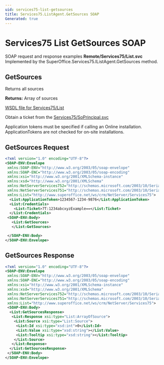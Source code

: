 ```yaml
---
uid: services75-list-getsources
title: Services75.ListAgent.GetSources SOAP
Generated: true
---
```


# Services75 List GetSources SOAP

SOAP request and response examples **Remote/Services75/List.svc**
Implemented by the <see cref="M:SuperOffice.Services75.IListAgent.GetSources">SuperOffice.Services75.IListAgent.GetSources</see> method.

## GetSources

Returns all sources


**Returns:** Array of sources


[WSDL file for Services75/List](../Services75-List.md)

Obtain a ticket from the [Services75/SoPrincipal.svc](../SoPrincipal/index.md)

Application tokens must be specified if calling an Online installation. ApplicationTokens are not checked for on-site installations.

## GetSources Request

```xml
<?xml version="1.0" encoding="UTF-8"?>
<SOAP-ENV:Envelope
 xmlns:SOAP-ENV="http://www.w3.org/2003/05/soap-envelope"
 xmlns:SOAP-ENC="http://www.w3.org/2003/05/soap-encoding"
 xmlns:xsi="http://www.w3.org/2001/XMLSchema-instance"
 xmlns:xsd="http://www.w3.org/2001/XMLSchema"
 xmlns:NetServerServices752="http://schemas.microsoft.com/2003/10/Serialization/Arrays"
 xmlns:NetServerServices751="http://schemas.microsoft.com/2003/10/Serialization/"
 xmlns:List="http://www.superoffice.net/ws/crm/NetServer/Services75">
  <List:ApplicationToken>1234567-1234-9876</List:ApplicationToken>
  <List:Credentials>
    <List:Ticket>7T:1234abcxyzExample==</List:Ticket>
  </List:Credentials>
 <SOAP-ENV:Body>
   <List:GetSources>
   </List:GetSources>

 </SOAP-ENV:Body>
</SOAP-ENV:Envelope>

```


## GetSources Response

```xml
<?xml version="1.0" encoding="UTF-8"?>
<SOAP-ENV:Envelope
 xmlns:SOAP-ENV="http://www.w3.org/2003/05/soap-envelope"
 xmlns:SOAP-ENC="http://www.w3.org/2003/05/soap-encoding"
 xmlns:xsi="http://www.w3.org/2001/XMLSchema-instance"
 xmlns:xsd="http://www.w3.org/2001/XMLSchema"
 xmlns:NetServerServices752="http://schemas.microsoft.com/2003/10/Serialization/Arrays"
 xmlns:NetServerServices751="http://schemas.microsoft.com/2003/10/Serialization/"
 xmlns:List="http://www.superoffice.net/ws/crm/NetServer/Services75">
 <SOAP-ENV:Body>
  <List:GetSourcesResponse>
   <List:Response xsi:type="List:ArrayOfSource">
    <List:Source xsi:type="List:Source">
     <List:Id xsi:type="xsd:int">0</List:Id>
     <List:Value xsi:type="xsd:string"></List:Value>
     <List:Tooltip xsi:type="xsd:string"></List:Tooltip>
    </List:Source>
   </List:Response>
  </List:GetSourcesResponse>
 </SOAP-ENV:Body>
</SOAP-ENV:Envelope>

```

